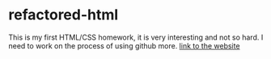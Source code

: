 # refactored-html
This is my first HTML/CSS homework, it is very interesting and not so hard. I need to work on the process of using github more. [link to the website](https://lorddominic.github.io/refactored-html/)